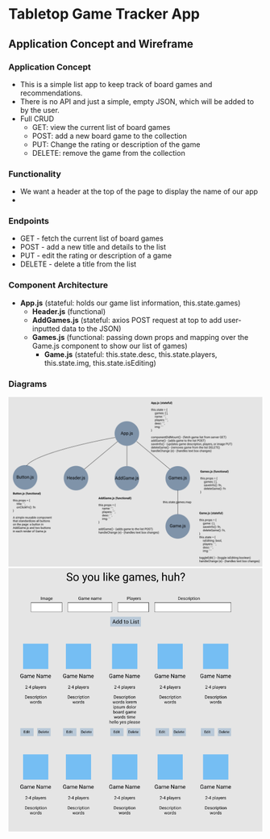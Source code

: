 # Tabletop Game Tracker App

## Application Concept and Wireframe
### Application Concept
- This is a simple list app to keep track of board games and recommendations.
- There is no API and just a simple, empty JSON, which will be added to by the user.
- Full CRUD
    - GET: view the current list of board games
    - POST: add a new board game to the collection
    - PUT: Change the rating or description of the game
    - DELETE: remove the game from the collection

### Functionality
- We want a header at the top of the page to display the name of our app
- 

### Endpoints
- GET - fetch the current list of board games
- POST - add a new title and details to the list
- PUT - edit the rating or description of a game
- DELETE - delete a title from the list

### Component Architecture
- **App.js** (stateful: holds our game list information, this.state.games)
    - **Header.js** (functional)
    - **AddGames.js** (stateful: axios POST request at top to add user-inputted data to the JSON)
    - **Games.js** (functional: passing down props and mapping over the Game.js component to show our list of games)
        - **Game.js** (stateful: this.state.desc, this.state.players, this.state.img, this.state.isEditing)

### Diagrams

<img src="./component-tree-plan.png">
<img src="./wireframe.png">